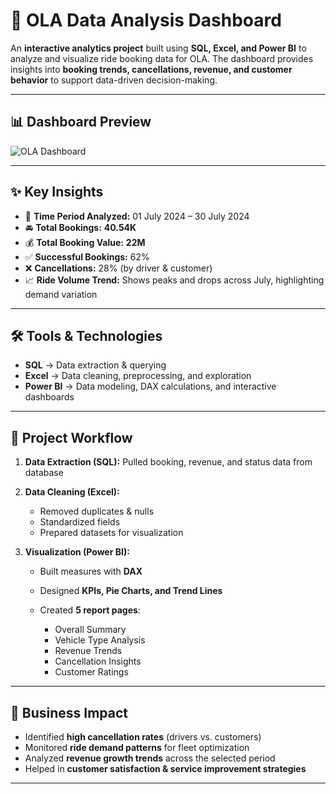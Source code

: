 # 🚖 OLA Data Analysis Dashboard

An **interactive analytics project** built using **SQL, Excel, and Power BI** to analyze and visualize ride booking data for OLA.
The dashboard provides insights into **booking trends, cancellations, revenue, and customer behavior** to support data-driven decision-making.

---

## 📊 Dashboard Preview

![OLA Dashboard](/https://github.com/SaYan7108/OLA-PROJECT/blob/main/OLA%20DASHBOARD%20.png)

---

## ✨ Key Insights

* 📅 **Time Period Analyzed:** 01 July 2024 – 30 July 2024
* 🚘 **Total Bookings:** **40.54K**
* 💰 **Total Booking Value:** **22M**
* ✅ **Successful Bookings:** 62%
* ❌ **Cancellations:** 28% (by driver & customer)
* 📈 **Ride Volume Trend:** Shows peaks and drops across July, highlighting demand variation

---

## 🛠 Tools & Technologies

* **SQL** → Data extraction & querying
* **Excel** → Data cleaning, preprocessing, and exploration
* **Power BI** → Data modeling, DAX calculations, and interactive dashboards

---

## 📂 Project Workflow

1. **Data Extraction (SQL):** Pulled booking, revenue, and status data from database
2. **Data Cleaning (Excel):**

   * Removed duplicates & nulls
   * Standardized fields
   * Prepared datasets for visualization
3. **Visualization (Power BI):**

   * Built measures with **DAX**
   * Designed **KPIs, Pie Charts, and Trend Lines**
   * Created **5 report pages**:

     * Overall Summary
     * Vehicle Type Analysis
     * Revenue Trends
     * Cancellation Insights
     * Customer Ratings

---

## 🎯 Business Impact

* Identified **high cancellation rates** (drivers vs. customers)
* Monitored **ride demand patterns** for fleet optimization
* Analyzed **revenue growth trends** across the selected period
* Helped in **customer satisfaction & service improvement strategies**

---


